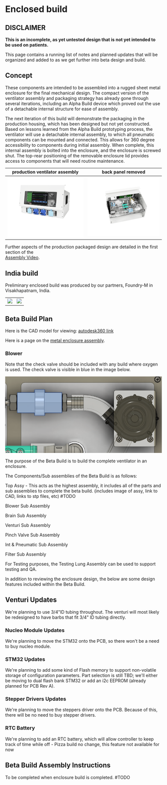 # Enclosed build

## DISCLAIMER

**This is an incomplete, as yet untested design that is not yet intended to be used on patients.**

This page contains a running list of notes and planned updates that will be organized and added to as we get further into beta design and build.

## Concept

These components are intended to be assembled into a rugged sheet metal enclosure for the final mechanical design. The
compact version of the ventilator assembly and packaging strategy has already gone through several iterations,
including an Alpha Build device which proved out the use of a detachable internal structure for ease of assembly.

The next iteration of this build will demonstrate the packaging in the production housing, which has been designed but
not yet constructed. Based on lessons learned from the Alpha Build prototyping process, the ventilator will use a
detachable internal assembly, to which all pneumatic components can be mounted and connected. This allows for 360
degree accessibility to components during initial assembly. When complete, this internal assembly is bolted into the
enclosure, and the enclosure is screwed shut. The top-rear positioning of the removable enclosure lid provides
access to components that will need routine maintenance.

| production ventilator assembly    |  back panel removed   |
|:---:|:---:|
| ![](images/enclosed_rendering_face.png) | ![](images/enclosed_rendering_open_back.png)  |


Further aspects of the production packaged design are detailed in the first section of the\
[Assembly Video](https://youtu.be/2hdV5CWcLb4).

## India build

Preliminary enclosed build was produced by our partners, Foundry-M in Visakhapatnam, India.

|     |     |
|:---:|:---:|
|![](images/India_build_yellow.jpeg) | ![](images/India_build_open_back.jpeg)  |


## Beta Build Plan

Here is the CAD model for viewing: [autodesk360 link](https://a360.co/2PTyRzh)

Here is a page on the [metal enclosure assembly](enclosure).

### Blower

Note that the check valve should be included with any build where oxygen is used. The check valve is visible in blue in the image below.

![](images/blower_check_valve.png)

The purpose of the Beta Build is to build the complete ventilator in an enclosure.

The Components/Sub assemblies of the Beta Build is as follows:

Top Assy - This acts as the highest assembly, it includes all of the parts and sub assemblies to complete the beta build. (includes image of assy, link to CAD, links to stp files, etc) #TODO

Blower Sub Assembly

Brain Sub Assembly

Venturi Sub Assembly

Pinch Valve Sub Assembly

Int & Pneumatic Sub Assembly

Filter Sub Assembly




For Testing purposes, the Testing Lung Assembly can be used to support testing and QA.



In addition to reviewing the enclosure design, the below are some design features included within the Beta Build.

## Venturi Updates

We're planning to use 3/4"ID tubing throughout. The venturi will most likely be redesigned to have barbs that fit 3/4" ID tubing directly.

### Nucleo Module Updates

We're planning to move the STM32 onto the PCB, so there won't be a need to buy nucleo module.

### STM32 Updates

We're planning to add some kind of Flash memory to support non-volatile storage of configuration parameters. Part selection is still TBD; we'll either be moving to dual flash bank STM32 or add an i2c EEPROM (already planned for PCB Rev A).

### Stepper Drivers Updates

We're planning to move the steppers driver onto the PCB. Because of this, there will be no need to buy stepper drivers.

### RTC Battery

We're planning to add an RTC battery, which will allow controller to keep track of time while off - Pizza build no change, this feature not available for now


## Beta Build Assembly Instructions
To be completed when enclosure build is completed. #TODO
